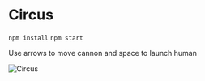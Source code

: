 # Circus

```npm install```
```npm start```

Use arrows to move cannon and space to launch human

![Circus](circus.png)
